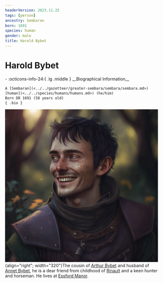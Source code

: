 ```yaml
---
headerVersion: 2023.11.25
tags: [person]
ancestry: Sembaran
born: 1691
species: human
gender: male
title: Harold Bybet
---
```

# Harold Bybet
<div class="grid cards ext-narrow-margin ext-one-column" markdown>
- :octicons-info-24:{ .lg .middle } __Biographical Information__

    A [Sembaran](<../../gazetteer/greater-sembara/sembara/sembara.md>) [human](<../../species/humans/humans.md>) (he/him)  
    Born DR 1691 (58 years old)  
    { .bio }

</div>


![Harold Bybet](../../assets/harold-bybet.png){align="right"; width="320"}The cousin of [Arthur Bybet](<./arthur-bybet.md>) and husband of [Annet Bybet](<./annet-bybet.md>), he is a dear friend from childhood of [Rinault](<./rinault-essford.md>) and a keen hunter and horseman. He lives at [Essford Manor](<../../gazetteer/greater-sembara/sembara/barony-of-aveil/cleenseau-region/cleenseau/essford-manor.md>).

